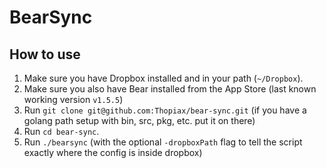 # BearSync

## How to use

1. Make sure you have Dropbox installed and in your path (`~/Dropbox`).
2. Make sure you also have Bear installed from the App Store (last known working version `v1.5.5`)
3. Run `git clone git@github.com:Thopiax/bear-sync.git` (if you have a golang path setup with bin, src, pkg, etc. put it on there)
4. Run `cd bear-sync`.
5. Run `./bearsync` (with the optional `-dropboxPath` flag to tell the script exactly where the config is inside dropbox)
